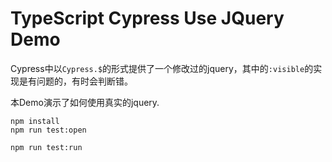 TypeScript Cypress Use JQuery Demo
==================================

Cypress中以`Cypress.$`的形式提供了一个修改过的jquery，其中的`:visible`的实现是有问题的，有时会判断错。

本Demo演示了如何使用真实的jquery.

```
npm install
npm run test:open

npm run test:run
```
